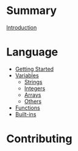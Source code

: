 # Summary

[Introduction](README.md)
# Language
- [Getting Started](getting-started.md)
- [Variables](ch1-variables/ch1-prefix.md)
    - [Strings](ch1-variables/ch1-strings.md)
    - [Integers](ch1-variables/ch1-integers.md)
    - [Arrays]()
    - [Others](ch1-variables/ch1-others.md)
- [Functions]()
- [Built-ins]()

# Contributing
